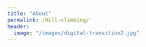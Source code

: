 ```yaml
---
title: "About"
permalink: /Hill-climbing/
header:
  image: "/images/digital-transition2.jpg"
---
```

